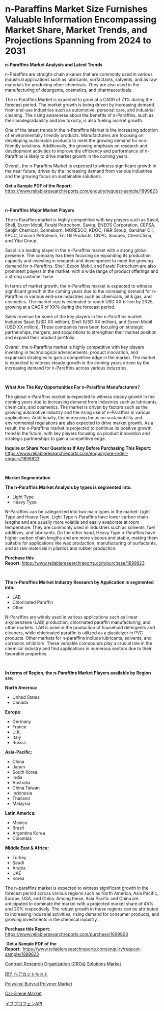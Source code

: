<p><h1>n-Paraffins Market Size Furnishes Valuable Information Encompassing Market Share, Market Trends, and Projections Spanning from 2024 to 2031</h1></p><p><strong>n-Paraffins Market Analysis and Latest Trends</strong></p>
<p><p>n-Paraffins are straight-chain alkanes that are commonly used in various industrial applications such as lubricants, surfactants, solvents, and as raw materials for producing other chemicals. They are also used in the manufacturing of detergents, cosmetics, and pharmaceuticals.</p><p>The n-Paraffins Market is expected to grow at a CAGR of 7.1% during the forecast period. The market growth is being driven by increasing demand from end-use industries such as automotive, personal care, and industrial cleaning. The rising awareness about the benefits of n-Paraffins, such as their biodegradability and low toxicity, is also fueling market growth.</p><p>One of the latest trends in the n-Paraffins Market is the increasing adoption of environmentally friendly products. Manufacturers are focusing on developing sustainable products to meet the growing demand for eco-friendly solutions. Additionally, the growing emphasis on research and development activities to improve the efficiency and performance of n-Paraffins is likely to drive market growth in the coming years.</p><p>Overall, the n-Paraffins Market is expected to witness significant growth in the near future, driven by the increasing demand from various industries and the growing focus on sustainable solutions.</p></p>
<p><strong>Get a Sample PDF of the Report:&nbsp;</strong> <a href="https://www.reliableresearchreports.com/enquiry/request-sample/1899823">https://www.reliableresearchreports.com/enquiry/request-sample/1899823</a></p>
<p>&nbsp;</p>
<p><strong>n-Paraffins Major Market Players</strong></p>
<p><p>The n-Paraffins market is highly competitive with key players such as Sasol, Shell, Exxon Mobil, Farabi Petrochem, Savita, ENEOS Corporation, CEPSA, Seojin Chemical, Sonneborn, MORESCO, KDOC, H&R Group, Gandhar Oil, FPCC, Unicorn Petroleum, Eni Oil Products, CNPC, Sinopec, ChemChina, and Yitai Group.</p><p>Sasol is a leading player in the n-Paraffins market with a strong global presence. The company has been focusing on expanding its production capacity and investing in research and development to meet the growing demand for n-Paraffins. Shell, Exxon Mobil, and Farabi Petrochem are also prominent players in the market, with a wide range of product offerings and a strong customer base.</p><p>In terms of market growth, the n-Paraffins market is expected to witness significant growth in the coming years due to the increasing demand for n-Paraffins in various end-use industries such as chemicals, oil & gas, and cosmetics. The market size is estimated to reach USD XX billion by 2025, growing at a CAGR of XX% during the forecast period.</p><p>Sales revenue for some of the key players in the n-Paraffins market includes Sasol (USD XX million), Shell (USD XX million), and Exxon Mobil (USD XX million). These companies have been focusing on strategic partnerships, mergers, and acquisitions to strengthen their market position and expand their product portfolio.</p><p>Overall, the n-Paraffins market is highly competitive with key players investing in technological advancements, product innovation, and expansion strategies to gain a competitive edge in the market. The market is expected to witness steady growth in the coming years driven by the increasing demand for n-Paraffins across various industries.</p></p>
<p>&nbsp;</p>
<p><strong>What Are The Key Opportunities For n-Paraffins Manufacturers?</strong></p>
<p><p>The global n-Paraffins market is expected to witness steady growth in the coming years due to increasing demand from industries such as lubricants, chemicals, and cosmetics. The market is driven by factors such as the growing automotive industry and the rising use of n-Paraffins in various applications. Additionally, the increasing focus on sustainability and environmental regulations are also expected to drive market growth. As a result, the n-Paraffins market is projected to continue its positive growth trend in the future, with key players focusing on product innovation and strategic partnerships to gain a competitive edge.</p></p>
<p><strong>Inquire or Share Your Questions If Any Before Purchasing This Report:</strong> <a href="https://www.reliableresearchreports.com/enquiry/pre-order-enquiry/1899823">https://www.reliableresearchreports.com/enquiry/pre-order-enquiry/1899823</a></p>
<p>&nbsp;</p>
<p><strong>Market Segmentation</strong></p>
<p><strong>The n-Paraffins Market Analysis by types is segmented into:</strong></p>
<p><ul><li>Light Type</li><li>Heavy Type</li></ul></p>
<p><p>N-Paraffins can be categorized into two main types in the market: Light Type and Heavy Type. Light Type n-Paraffins have lower carbon chain lengths and are usually more volatile and easily evaporate at room temperature. They are commonly used in industries such as solvents, fuel additives, and lubricants. On the other hand, Heavy Type n-Paraffins have higher carbon chain lengths and are more viscous and stable, making them suitable for applications like wax production, manufacturing of surfactants, and as raw materials in plastics and rubber production.</p></p>
<p><strong>Purchase this Report:&nbsp;</strong><a href="https://www.reliableresearchreports.com/purchase/1899823">https://www.reliableresearchreports.com/purchase/1899823</a></p>
<p>&nbsp;</p>
<p><strong>The n-Paraffins Market Industry Research by Application is segmented into:</strong></p>
<p><ul><li>LAB</li><li>Chlorinated Paraffin</li><li>Other</li></ul></p>
<p><p>N-Paraffins are widely used in various applications such as linear alkylbenzene (LAB) production, chlorinated paraffin manufacturing, and other markets. LAB is used in the production of household detergents and cleaners, while chlorinated paraffin is utilized as a plasticizer in PVC products. Other markets for n-paraffins include lubricants, solvents, and corrosion inhibitors. These versatile compounds play a crucial role in the chemical industry and find applications in numerous sectors due to their favorable properties.</p></p>
<p>&nbsp;</p>
<p><strong>In terms of Region, the n-Paraffins Market Players available by Region are:</strong></p>
<p>
    <p> <strong> North America: </strong>
        <ul>
            <li>United States</li>
            <li>Canada</li>
        </ul>
        </p> 
    <p> <strong> Europe: </strong>
        <ul>
            <li>Germany</li>
            <li>France</li>
            <li>U.K.</li>
            <li>Italy</li>
            <li>Russia</li>
        </ul>
        </p> 
    <p> <strong> Asia-Pacific: </strong>
        <ul>
            <li>China</li>
            <li>Japan</li>
            <li>South Korea</li>
            <li>India</li>
            <li>Australia</li>
            <li>China Taiwan</li>
            <li>Indonesia</li>
            <li>Thailand</li>
            <li>Malaysia</li>
        </ul>
        </p> 
    <p> <strong> Latin America: </strong>
        <ul>
            <li>Mexico</li>
            <li>Brazil</li>
            <li>Argentina Korea</li>
            <li>Colombia</li>
        </ul>
        </p> 
    <p> <strong> Middle East & Africa: </strong>
        <ul>
            <li>Turkey</li>
            <li>Saudi</li>
            <li>Arabia</li>
            <li>UAE</li>
            <li>Korea</li>
        </ul>
    </p>
    </p>
<p><p>The n-paraffins market is expected to witness significant growth in the forecast period across various regions such as North America, Asia Pacific, Europe, USA, and China. Among these, Asia Pacific and China are anticipated to dominate the market with a projected market share of 45% and 20% respectively. The robust growth in these regions can be attributed to increasing industrial activities, rising demand for consumer products, and growing investments in the chemical industry.</p></p>
<p><strong>Purchase this Report: </strong><a href="https://www.reliableresearchreports.com/purchase/1899823">https://www.reliableresearchreports.com/purchase/1899823</a></p>
<p>&nbsp;<strong>Get a Sample PDF of the Report:&nbsp;&nbsp;</strong><a href="https://www.reliableresearchreports.com/enquiry/request-sample/1899823">https://www.reliableresearchreports.com/enquiry/request-sample/1899823</a></p>
<p><strong></strong></p>
<p><p><a href="https://issuu.com/reportprime-2/docs/contract-research-organization-cros-solutions-mark">Contract Research Organization (CROs) Solutions Market</a></p><p><a href="https://github.com/ksxzwxabcuynh011/Market-Research-Report-List-1/blob/main/73005032006.md">DIY ヘアカットキット</a></p><p><a href="https://github.com/dx0328/Market-Research-Report-List-1/blob/main/polyvinyl-butyral-polymer-market.md">Polyvinyl Butyral Polymer Market</a></p><p><a href="https://github.com/juancolorado15/Market-Research-Report-List-1/blob/main/car-3-ene-market.md">Car-3-ene Market</a></p><p><a href="https://github.com/mcbeesbxa270/Market-Research-Report-List-1/blob/main/55838522007.md">イブプロフェンAPI</a></p></p>